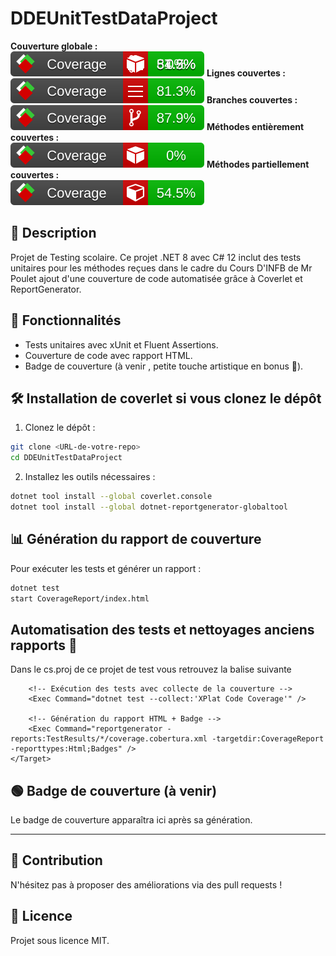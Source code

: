 # DDEUnitTestDataProject

**Couverture globale :**  
![Coverage](./AppUnitTests/CoverageReport/badge_combined.svg)
**Lignes couvertes :**  
![Coverage](./AppUnitTests/CoverageReport/badge_linecoverage.svg)
**Branches couvertes :**  
![Coverage](./AppUnitTests/CoverageReport/badge_branchcoverage.svg)
**Méthodes entièrement couvertes :**  
![Coverage](./AppUnitTests/CoverageReport/badge_fullmethodcoverage.svg)
**Méthodes partiellement couvertes :**  
![Coverage](./AppUnitTests/CoverageReport/badge_methodcoverage.svg)





## 📜 Description
Projet de Testing scolaire.
Ce projet .NET 8 avec C# 12 inclut des tests unitaires pour les méthodes reçues dans le cadre du Cours D'INFB de Mr Poulet 
ajout d'une couverture de code automatisée grâce à Coverlet et ReportGenerator.

## 🚀 Fonctionnalités
- Tests unitaires avec xUnit et Fluent Assertions.
- Couverture de code avec rapport HTML.
- Badge de couverture (à venir , petite touche artistique en bonus 🎨).

## 🛠 Installation de coverlet si vous clonez le dépôt
1. Clonez le dépôt :
```bash
git clone <URL-de-votre-repo>
cd DDEUnitTestDataProject
```

2. Installez les outils nécessaires :
```bash
dotnet tool install --global coverlet.console
dotnet tool install --global dotnet-reportgenerator-globaltool
```

## 📊 Génération du rapport de couverture
Pour exécuter les tests et générer un rapport :
```bash
dotnet test
start CoverageReport/index.html
```

## Automatisation des tests et nettoyages anciens rapports 🧹
Dans le cs.proj de ce projet de test vous retrouvez la balise suivante 
	<Target Name="Coverage" AfterTargets="Test">
		<!-- Nettoyage des anciens rapports -->
		<Exec Command="dotnet clean" />

		<!-- Exécution des tests avec collecte de la couverture -->
		<Exec Command="dotnet test --collect:'XPlat Code Coverage'" />

		<!-- Génération du rapport HTML + Badge -->
		<Exec Command="reportgenerator -reports:TestResults/*/coverage.cobertura.xml -targetdir:CoverageReport -reporttypes:Html;Badges" />
	</Target>


## 🟢 Badge de couverture (à venir)
Le badge de couverture apparaîtra ici après sa génération.

---

## 🤝 Contribution
N'hésitez pas à proposer des améliorations via des pull requests !

## 📄 Licence
Projet sous licence MIT.

